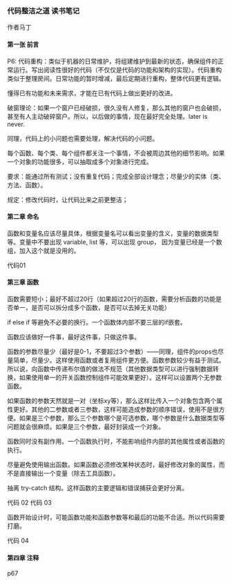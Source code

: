 ### 代码整洁之道 读书笔记

作者马丁

#### 第一张 前言

P6: 代码重构：类似于机器的日常维护，将组建维护到最新的状态，确保组件的正常运行。写出阅读性很好的代码（不仅仅是代码的功能和架构的实现）。代码重构类似于整理房间。日常功能的暂时增减，最后定期进行重构，整体代码更有逻辑。

懂得已有功能和未来需求，才能在已有代码上做出更好的改进。

破窗理论：如果一个窗户已经破损，很久没有人修复，那么其他的窗户也会破损，甚至有人主动破碎窗户。所以，以后做的事情，现在最好完全处理。later is never.

同理，代码上的小问题也需要处理，解决代码的小问题。

每个函数、每个类、每个组件都关注一个事情，不会被周边其他的细节影响。如果一个对象的功能很多，可以抽取成多个对象进行完成。

要求：能通过所有测试；没有重复代码；完成全部设计理念；尽量少的实体（类、方法、函数）。

规定：修改代码时，让代码比来之前更整洁；

#### 第二章 命名

函数和变量名应该尽量具体，根据变量名可以看出变量的含义，变量的数据类型等。变量中不要出现 variable, list 等，可以出现 group， 因为变量已经是一个数组，加入这个就是没用的。

代码01

#### 第三章 函数

函数需要短小；最好不超过20行（如果超过20行的函数，需要分析函数的功能是否单一，是否可以拆分成多个函数，是否可以去掉无关功能）

if else if 等避免不必要的换行。一个函数体内部不要三层的if嵌套。

函数应该做好一件事，最好这件事，只做这件事。

函数的参数尽量少（最好是0-1，不要超过3个参数）——同理，组件的props也尽量简单，尽量少。这样使用函数或者复用组件更方便。函数参数较少有益于测试。所以说，向函数中传递布尔值的做法不规范（其他数据类型可以进行强制数据转换，如果使用单一的开关函数控制组件可能效果更好）。这样可以设置两个无参数函数。

如果函数的参数天然就是一对（坐标xy等），那么这样比传入一个对象包含两个属性更好。其他的二参数或者三参数，这样可能造成参数的顺序错误，使用不是很方便。如果是三个参数，那么三个参数哪个是可选参数，哪个参数是什么数据类型等问题就会很麻烦。如果是三个参数，最好封装成一个对象。

函数同时没有副作用。一个函数执行时，不能影响组件内部的其他属性或者函数的执行。

尽量避免使用输出函数。如果函数必须修改某种状态时，最好修改对象的属性，而不是直接输出一个变量（除去工具函数）。

抽离 try-catch 结构。这样函数的主要逻辑和错误捕获会更好分离。

代码 02 代码 03

函数开始设计时，可能函数功能和函数参数等和最后的功能不合适。所以代码需要打磨。

代码 04

#### 第四章 注释

p67
